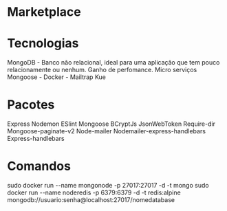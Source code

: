 # Marketplace

# Tecnologias

MongoDB - Banco não relacional, ideal para uma aplicação que tem pouco relacionamente ou nenhum. Ganho de perfomance. Micro serviços
Mongoose -
Docker -
Mailtrap
Kue

# Pacotes

Express
Nodemon
ESlint
Mongoose
BCryptJs
JsonWebToken
Require-dir
Mongoose-paginate-v2
Node-mailer
Nodemailer-express-handlebars
Express-handlebars

# Comandos

sudo docker run --name mongonode -p 27017:27017 -d -t mongo
sudo docker run --name noderedis -p 6379:6379 -d -t redis:alpine
mongodb://usuario:senha@localhost:27017/nomedatabase

